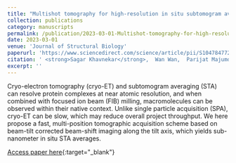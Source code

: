 ```yaml
---
title: "Multishot tomography for high-resolution in situ subtomogram averaging"
collection: publications
category: manuscripts
permalink: /publication/2023-03-01-Multishot-tomography-for-high-resolution-in-situ-subtomogram-averaging
date: 2023-03-01
venue: 'Journal of Structural Biology'
paperurl: 'https://www.sciencedirect.com/science/article/pii/S1047847722000818'
citation: ' <strong>Sagar Khavnekar</strong>,  Wan Wan,  Parijat Majumder,  Wojciech Wietrzynski,  Philipp Erdmann,  Juergen Plitzko, &quot;Multishot tomography for high-resolution in situ subtomogram averaging.&quot; Journal of Structural Biology, 2023.'
excerpt: ''
---
```


Cryo-electron tomography (cryo-ET) and subtomogram averaging (STA) can resolve protein complexes at near atomic resolution, and when combined with focused ion beam (FIB) milling, macromolecules can be observed within their native context. Unlike single particle acquisition (SPA), cryo-ET can be slow, which may reduce overall project throughput. We here propose a fast, multi-position tomographic acquisition scheme based on beam-tilt corrected beam-shift imaging along the tilt axis, which yields sub-nanometer in situ STA averages.

[Access paper here](https://www.sciencedirect.com/science/article/pii/S1047847722000818){:target="_blank"}
